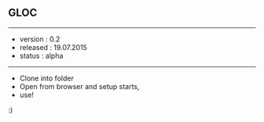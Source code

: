 ## GLOC

------------------------

* version  : 0.2
* released : 19.07.2015
* status   : alpha

------------------------

* Clone into folder
* Open from browser and setup starts,
* use! 

:)

